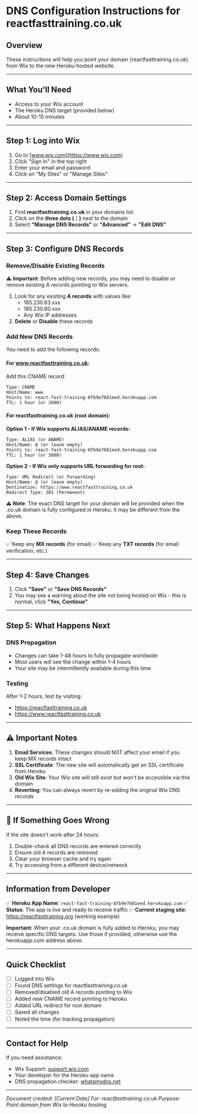 # DNS Configuration Instructions for reactfasttraining.co.uk

## Overview
These instructions will help you point your domain (reactfasttraining.co.uk) from Wix to the new Heroku-hosted website.

---

## What You'll Need
- Access to your Wix account
- The Heroku DNS target (provided below)
- About 10-15 minutes

---

## Step 1: Log into Wix

1. Go to [www.wix.com](https://www.wix.com)
2. Click "Sign In" in the top right
3. Enter your email and password
4. Click on "My Sites" or "Manage Sites"

---

## Step 2: Access Domain Settings

1. Find **reactfasttraining.co.uk** in your domains list
2. Click on the **three dots (⋮)** next to the domain
3. Select **"Manage DNS Records"** or **"Advanced"** → **"Edit DNS"**

---

## Step 3: Configure DNS Records

### Remove/Disable Existing Records
⚠️ **Important**: Before adding new records, you may need to disable or remove existing A records pointing to Wix servers.

1. Look for any existing **A records** with values like:
   - 185.230.63.xxx
   - 185.230.60.xxx
   - Any Wix IP addresses
2. **Delete** or **Disable** these records

### Add New DNS Records

You need to add the following records:

#### For www.reactfasttraining.co.uk:
Add this CNAME record:
```
Type: CNAME
Host/Name: www
Points to: react-fast-training-6fb9e7681eed.herokuapp.com
TTL: 1 hour (or 3600)
```

#### For reactfasttraining.co.uk (root domain):
**Option 1 - If Wix supports ALIAS/ANAME records:**
```
Type: ALIAS (or ANAME)
Host/Name: @ (or leave empty)
Points to: react-fast-training-6fb9e7681eed.herokuapp.com
TTL: 1 hour (or 3600)
```

**Option 2 - If Wix only supports URL forwarding for root:**
```
Type: URL Redirect (or Forwarding)
Host/Name: @ (or leave empty)
Destination: https://www.reactfasttraining.co.uk
Redirect Type: 301 (Permanent)
```

⚠️ **Note**: The exact DNS target for your domain will be provided when the .co.uk domain is fully configured in Heroku. It may be different from the above.

### Keep These Records
✅ Keep any **MX records** (for email)
✅ Keep any **TXT records** (for email verification, etc.)

---

## Step 4: Save Changes

1. Click **"Save"** or **"Save DNS Records"**
2. You may see a warning about the site not being hosted on Wix - this is normal, click **"Yes, Continue"**

---

## Step 5: What Happens Next

### DNS Propagation
- Changes can take 1-48 hours to fully propagate worldwide
- Most users will see the change within 1-4 hours
- Your site may be intermittently available during this time

### Testing
After 1-2 hours, test by visiting:
- https://reactfasttraining.co.uk
- https://www.reactfasttraining.co.uk

---

## ⚠️ Important Notes

1. **Email Services**: These changes should NOT affect your email if you keep MX records intact
2. **SSL Certificate**: The new site will automatically get an SSL certificate from Heroku
3. **Old Wix Site**: Your Wix site will still exist but won't be accessible via this domain
4. **Reverting**: You can always revert by re-adding the original Wix DNS records

---

## 🚨 If Something Goes Wrong

If the site doesn't work after 24 hours:
1. Double-check all DNS records are entered correctly
2. Ensure old A records are removed
3. Clear your browser cache and try again
4. Try accessing from a different device/network

---

## Information from Developer

✅ **Heroku App Name**: `react-fast-training-6fb9e7681eed.herokuapp.com`
✅ **Status**: The app is live and ready to receive traffic
✅ **Current staging site**: https://reactfasttraining.org (working example)

**Important**: When your .co.uk domain is fully added to Heroku, you may receive specific DNS targets. Use those if provided, otherwise use the herokuapp.com address above.

---

## Quick Checklist

- [ ] Logged into Wix
- [ ] Found DNS settings for reactfasttraining.co.uk
- [ ] Removed/disabled old A records pointing to Wix
- [ ] Added new CNAME record pointing to Heroku
- [ ] Added URL redirect for root domain
- [ ] Saved all changes
- [ ] Noted the time (for tracking propagation)

---

## Contact for Help

If you need assistance:
- Wix Support: [support.wix.com](https://support.wix.com)
- Your developer for the Heroku app name
- DNS propagation checker: [whatsmydns.net](https://www.whatsmydns.net)

---

*Document created: [Current Date]
For: reactfasttraining.co.uk
Purpose: Point domain from Wix to Heroku hosting*